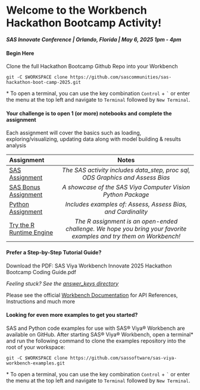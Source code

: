 # Welcome to the Workbench Hackathon Bootcamp Activity!
<b><em>SAS Innovate Conference | Orlando, Florida | May 6, 2025 1pm - 4pm </em></b>

#### Begin Here 
Clone the full Hackathon Bootcamp Github Repo into your Workbench

    git -C $WORKSPACE clone https://github.com/sascommunities/sas-hackathon-boot-camp-2025.git

\* To open a terminal, you can use the key combination `Control` + `` ` `` or enter the menu at the top left and navigate to `Terminal` followed by `New Terminal`.

#### Your challenge is to open 1 (or more) notebooks and complete the assignment

Each assignment will cover the basics such as loading, exploring/visualizing, updating data along with model building & results analysis


| Assignment              | Notes| 
| :---------------- | :------: | 
| [SAS Assignment](https://github.com/sascommunities/sas-hackathon-boot-camp-2025/blob/main/workbench/assignments/workbench_innovate_hackathon.sasnb)|   <em>The SAS activity includes data_step, proc sql, ODS Graphics and Assess Bias </em>  | 
| [SAS Bonus Assignment](https://github.com/sascommunities/sas-hackathon-boot-camp-2025/blob/main/workbench/assignments/workbench_innovate_hackathon_sas_bonus_assignment.sasnb) |  <em>A showcase of the SAS Viya Computer Vision Python Package   </em>|
| [Python Assignment](https://github.com/sascommunities/sas-hackathon-boot-camp-2025/blob/main/workbench/assignments/workbench_innovate_hackathon_python.ipynb)    |  <em>Includes examples of: Assess, Assess Bias, and Cardinality  </em> | 
| [Try the R Runtime Engine](https://github.com/sascommunities/sas-hackathon-boot-camp-2025/blob/main/workbench/assignments/workbench_innovate_hackathon_r.ipynb) |  <em>The R assignment is an open-ended challenge. We hope you bring your favorite examples and try them on Workbench!   </em>|





#### Prefer a Step-by-Step Tutorial Guide?
Download the PDF: SAS Viya Workbench Innovate 2025 Hackathon Bootcamp Coding Guide.pdf 

<em>Feeling stuck? See the [answer_keys directory](https://github.com/sascommunities/sas-hackathon-boot-camp-2025/tree/main/workbench/assignments/answer_keys)</em>

Please see the official [Workbench Documentation](https://go.documentation.sas.com/doc/en/workbenchcdc/v_001/workbenchwlcm/home.htm?fromDefault=) for API References, Instructions and much more


#### Looking for even more examples to get you started?

SAS and Python code examples for use with SAS® Viya® Workbench are available on GitHub. After starting SAS® Viya® Workbench, open a terminal* and run the following command to clone the examples repository into the root of your workspace:

    git -C $WORKSPACE clone https://github.com/sassoftware/sas-viya-workbench-examples.git

\* To open a terminal, you can use the key combination `Control` + `` ` `` or enter the menu at the top left and navigate to `Terminal` followed by `New Terminal`.
